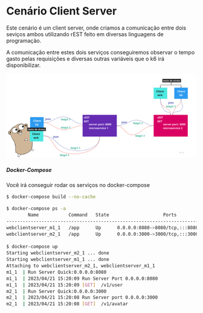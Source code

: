 # Cenário Client Server

Este cenário é um client server, onde criamos a comunicação entre dois seviços ambos utilizando rEST  feito em diversas linguagens de programação.

A comunicação entre estes dois serviços conseguiremos observar o tempo gasto pelas requisições e diversas outras variáveis que o k6 irá disponibilizar.

![diagrama](./diagramavsgo.png)

##### Docker-Compose

Você irá conseguir rodar os serviços no docker-compose

```bash
$ docker-compose build --no-cache
```

```bash
$ docker-compose ps -a
        Name           Command   State                    Ports                  
---------------------------------------------------------------------------------
webclientserver_m1_1   /app      Up      0.0.0.0:8080->8080/tcp,:::8080->8080/tcp
webclientserver_m2_1   /app      Up      0.0.0.0:3000->3000/tcp,:::3000->3000/tcp

$ docker-compose up
Starting webclientserver_m2_1 ... done
Starting webclientserver_m1_1 ... done
Attaching to webclientserver_m2_1, webclientserver_m1_1
m1_1  | Run Server Quick:0.0.0.0:8080
m1_1  | 2023/04/21 15:20:09 Run Server Port 0.0.0.0:8080
m1_1  | 2023/04/21 15:20:09 [GET]  /v1/user
m2_1  | Run Server Quick:0.0.0.0:3000
m2_1  | 2023/04/21 15:20:08 Run Server port 0.0.0.0:3000
m2_1  | 2023/04/21 15:20:08 [GET]  /v1/avatar

```